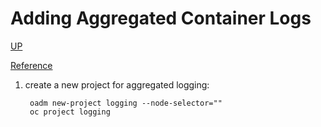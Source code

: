 # Adding Aggregated Container Logs

[UP](OpenShift.html)

[Reference](https://docs.openshift.com/container-platform/3.5/install_config/aggregate_logging.html)

1) create a new project for aggregated logging:

        oadm new-project logging --node-selector=""
        oc project logging

